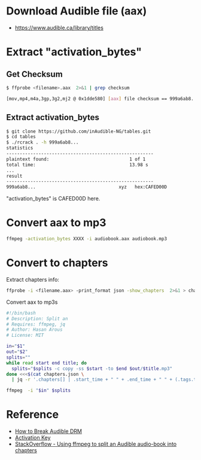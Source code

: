 
# Download Audible file (aax)
- https://www.audible.ca/library/titles

# Extract "activation_bytes"
## Get Checksum
```bash
$ ffprobe <filename>.aax  2>&1 | grep checksum

[mov,mp4,m4a,3gp,3g2,mj2 @ 0x1dde580] [aax] file checksum == 999a6ab8...
```

## Extract activation_bytes
```bash
$ git clone https://github.com/inAudible-NG/tables.git
$ cd tables
$ ./rcrack . -h 999a6ab8...
statistics
-------------------------------------------------------
plaintext found:                              1 of 1
total time:                                   13.98 s
...
result
-------------------------------------------------------
999a6ab8...                               xyz   hex:CAFED00D
```
"activation_bytes" is CAFED00D here.

# Convert aax to mp3
```bash
ffmpeg -activation_bytes XXXX -i audiobook.aax audiobook.mp3
```

# Convert to chapters
Extract chapters info:
```bash
ffprobe -i <filename.aax> -print_format json -show_chapters  2>&1 > chapters.json
```

Convert aax to mp3s
```bash
#!/bin/bash
# Description: Split an 
# Requires: ffmpeg, jq
# Author: Hasan Arous
# License: MIT

in="$1"
out="$2"
splits=""
while read start end title; do
  splits="$splits -c copy -ss $start -to $end $out/$title.mp3"
done <<<$(cat chapters.json \
  | jq -r '.chapters[] | .start_time + " " + .end_time + " " + (.tags.title | sub(" "; "_"))')

ffmpeg  -i "$in" $splits
```

# Reference
- [How to Break Audible DRM](https://kylepiira.com/2019/05/12/how-to-break-audible-drm/)
- [Activation Key](https://github.com/inAudible-NG/tables)
- [StackOverflow - Using ffmpeg to split an Audible audio-book into chapters](https://unix.stackexchange.com/a/612124)
